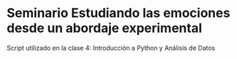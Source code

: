 # Seminario Estudiando las emociones desde un abordaje experimental

Script utilizado en la clase 4: Introducción a Python y Análisis de Datos

